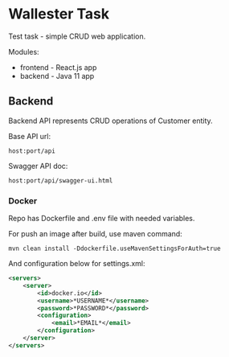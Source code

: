 # Wallester Task

Test task - simple CRUD web application.

Modules:
 - frontend - React.js app
 - backend - Java 11 app

## Backend

Backend API represents CRUD operations of Customer entity.

Base API url: 
    
    host:port/api

Swagger API doc: 

    host:port/api/swagger-ui.html

### Docker

Repo has Dockerfile and .env file with needed variables.

For push an image after build, use maven command:

    mvn clean install -Ddockerfile.useMavenSettingsForAuth=true

And configuration below for settings.xml:

```xml
<servers>
    <server>
        <id>docker.io</id>
        <username>*USERNAME*</username>
        <password>*PASSWORD*</password>
        <configuration>
            <email>*EMAIL*</email>
        </configuration>
    </server>
</servers>
```